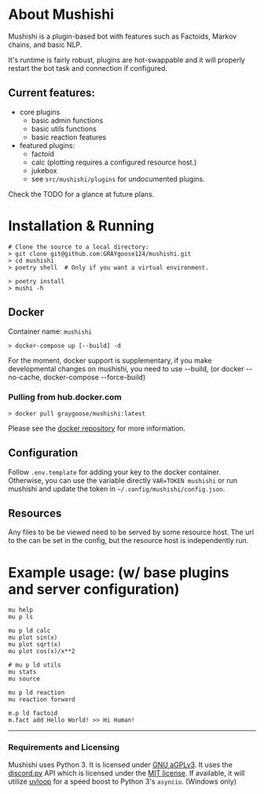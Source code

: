# About Mushishi 
Mushishi is a plugin-based bot with
features such as Factoids, Markov chains, and basic NLP.

It's runtime is fairly robust, plugins are hot-swappable and it will properly restart the bot task and connection if configured.

## Current features:
* core plugins
    * basic admin functions
    * basic utils functions
    * basic reaction features
* featured plugins:
    * factoid 
    * calc (plotting requires a configured resource host.)
    * jukebox
    * see `src/mushishi/plugins` for undocumented plugins.

Check the TODO for a glance at future plans.

# Installation & Running
    # Clone the source to a local directory:
    > git clone git@github.com:GRAYgoose124/mushishi.git
    > cd mushishi
    > poetry shell  # Only if you want a virtual environment.

    > poetry install
    > mushi -h
## Docker
Container name: `mushishi`

    > docker-compose up [--build] -d 

For the moment, docker support is supplementary, if you make developmental changes on mushishi, you need to use --build, (or docker --no-cache, docker-compose --force-build)
### Pulling from hub.docker.com
    > docker pull graygoose/mushishi:latest

Please see the [docker repository](https://hub.docker.com/repository/docker/graygoose/mushishi) for more information.

## Configuration
Follow `.env.template` for adding your key to the docker container. Otherwise, you can use the variable directly `VAR=TOKEN mushishi` or
run mushishi and update the token in `~/.config/mushishi/config.json`.

## Resources
Any files to be be viewed need to be served by some resource host. The url to the can be set in the config, but the resource host is independently run.

# Example usage: (w/ base plugins and server configuration)
    mu help
    mu p ls

    mu p ld calc
    mu plot sin(x)
    mu plot sqrt(x)
    mu plot cos(x)/x**2

    # mu p ld utils
    mu stats
    mu source

    mu p ld reaction
    mu reaction forward

    m.p ld factoid
    m.fact add Hello World! >> Hi Human!

----

### Requirements and Licensing
Mushishi uses Python 3. It is licensed under
[GNU aGPLv3](https://www.gnu.org/licenses/why-affero-gpl.html). It uses the
[discord.py](https://github.com/Rapptz/discord.py) API which is
licensed under the [MIT license](https://mit-license.org/). If available, it will utilize
[uvloop](https://github.com/MagicStack/uvloop)
for a speed boost to Python 3's `asyncio`. (Windows only)